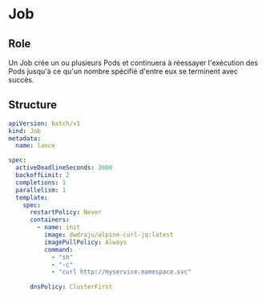 # Job 
## Role
Un Job crée un ou plusieurs Pods et continuera à réessayer l'exécution des Pods
jusqu'à ce qu'un nombre spécifié d'entre eux se terminent avec succès.

## Structure
```yaml
apiVersion: batch/v1
kind: Job
metadata:
  name: lance

spec:
  activeDeadlineSeconds: 3600
  backoffLimit: 2
  completions: 1
  parallelism: 1
  template:
    spec:
      restartPolicy: Never
      containers:
        - name: init
          image: dwdraju/alpine-curl-jq:latest
          imagePullPolicy: Always
          command:
            - "sh"
            - "-c" 
            - "curl http://myservice.namespace.svc"
         
      dnsPolicy: ClusterFirst

```
